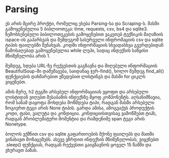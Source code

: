 # Parsing
ეს არის მცირე პროქტი, რომელიც ეხება Parsing-სა და Scraping-ს. მასში გამოყენებულია 5 ბიბლიოთეკა: time, requests, csv, bs4 და sqlite3.
ზემოხსენებული ბიბილოთეკების გამოყენებით ვაკეთებ ტექნიკის მაღაზიის ispace-ის გაპარსვას და შემდეგომ სასურველი ინფრომაციის csv და sqlite ტიპის ფაილებში შენახვას. კოდში ინფორმაციის სხვადასხვა გვერდებიდან წამოსაღებად გამოყენებულია while ლუპი, სადაც ინდექსის საწყისი მნიშვნელობა არის 1.

შემდეგ, ხდება URL-ზე რექვესთის გაგზავნა და მიღებული ინფორმაციის BeautifulSoup-ში დამუშავება, საიდანაც ჯერ-find(), ხოლო შემდეგ find_all() ფუნქციების დახმარებით ვწედებით ლისტინგს და მასში for ციკლს ვიყენებთ. 
	
 ამის მერე, h2 ტეგში არსებულ ინფორმაციიას ვყოფთ და არსებული ლისტიდან ვიღებთ შესაბამის ინდექსზე მყოფ კომპონენტს. აღსანიშნავია, რომ სანამ დაყოფა მოხდება მოწმდება ტიპი, რადგან მასში არსებული ზოგიერთ ტეგი არის None ტიპის. გარდა ამისა, ამოგვაქვს პროდუქტის კოდი, ფასი, ვალუტა და კონდიცია. კონდიციისთვისაც ვამოწმებთ ტიპს, რადგან პრობლემატური მომენტია და რამდენიმე span ტეგი არის Nonetype.
	
 ბოლოს ვქმნით csv და sqlite გაფართოების მქონე ფაილებს და მათში ვინახავთ მონაცემებს. ასევე ვზრდით ინდექსის მნიშვნელობას, ვიყენებთ .sleep() ფუნქციას, რადგან რექვესთი გაიგზავნოს ყოველ 15 წამში და ვხურავთ ბაზას.
